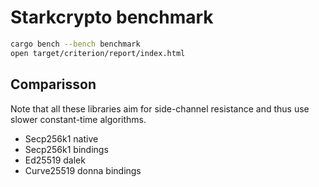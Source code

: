 # Starkcrypto benchmark

```sh
cargo bench --bench benchmark
open target/criterion/report/index.html
```

## Comparisson

Note that all these libraries aim for side-channel resistance and thus use
slower constant-time algorithms.

-   Secp256k1 native
-   Secp256k1 bindings
-   Ed25519 dalek
-   Curve25519 donna bindings

